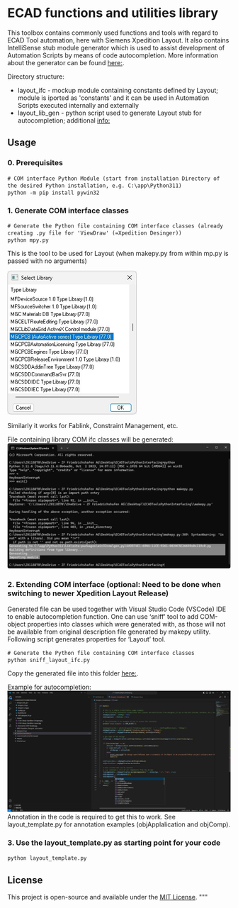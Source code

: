 # ECAD functions and utilities library

This toolbox contains commonly used functions and tools with regard to ECAD Tool automation, here with Siemens Xpedition Layout.
It also contains IntelliSense stub module generator which is used to assist development of Automation Scripts by means of code autocompletion.
More information about the generator can be found [here:](./layout_lib_gen/README.md).

Directory structure:

* layout_ifc - mockup module containing constants defined by Layout; module is iported as 'constants' and it can be used in Automation Scripts executed internally and externally 
* layout_lib_gen - python script used to generate Layout stub for autocompletion; additional [info:](./layout_lib_gen/README.md) 

## Usage

### 0. Prerequisites
```
# COM interface Python Module (start from installation Directory of the desired Python installation, e.g. C:\app\Python311)
python -m pip install pywin32
```
### 1. Generate COM interface classes
```
# Generate the Python file containing COM interface classes (already creating .py file for 'ViewDraw' (=Xpedition Desinger))
python mpy.py
```

This is the tool to be used for Layout (when makepy.py from within mp.py is passed with no arguments)

![Layout](images/COM-Library-Xpedition-Layout.jpg)


Similarly it works for Fablink, Constraint Management, etc.

File containing library COM ifc classes will be generated:
![COM module](images/Generated_COM-Module.jpg)

### 2. Extending COM interface (optional: Need to be done when switching to newer Xpedition Layout Release)

Generated file can be used together with Visual Studio Code (VSCode) IDE to enable autocompletion function.
One can use ‘sniff’ tool to add COM-object properties into classes which were generated with, as those will not be available from 
original description file generated by makepy utility. Following script generates properties for ‘Layout’ tool.

```
# Generate the Python file containing COM interface classes
python sniff_layout_ifc.py 
```
Copy the generated file into this folder [here:](./layout_ifc.py).

Example for autocompletion:
![autocompletion](images/VSCode_autocompletion_example.JPG)
Annotation in the code is required to get this to work. See layout_template.py for annotation examples (objApplalication and objComp).

### 3. Use the layout_template.py as starting point for your code
```
python layout_template.py
```

## License

This project is open-source and available under the [MIT License](LICENSE).
"""


